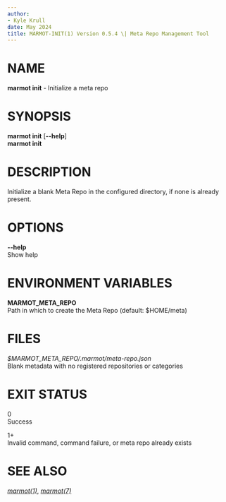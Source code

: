 ```yaml
---
author:
- Kyle Krull
date: May 2024
title: MARMOT-INIT(1) Version 0.5.4 \| Meta Repo Management Tool
---
```


# NAME

**marmot init** - Initialize a meta repo

# SYNOPSIS

**marmot init** \[**\--help**\]\
**marmot init**

# DESCRIPTION

Initialize a blank Meta Repo in the configured directory, if none is
already present.

# OPTIONS

**\--help**  
Show help

# ENVIRONMENT VARIABLES

**MARMOT_META_REPO**  
Path in which to create the Meta Repo (default: \$HOME/meta)

# FILES

*\$MARMOT_META_REPO/.marmot/meta-repo.json*  
Blank metadata with no registered repositories or categories

# EXIT STATUS

0  
Success

1+  
Invalid command, command failure, or meta repo already exists

# SEE ALSO

[*marmot(1)*](./marmot.1.md), [*marmot(7)*](./marmot.7.md)
